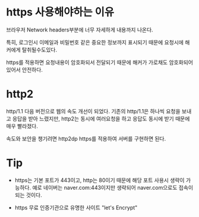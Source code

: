 # https 사용해야하는 이유

브라우저 Network headers부분에 너무 자세하게 내용까지 나온다.

특히, 로그인시 이메일과 비밀번호 같은 중요한 정보까지 표시되기 때문에 요청시에 해커에게 탈취될수도있다.

https를 적용하면 요청내용이 암호화되서 전달되기 때문에 해커가 가로채도 암호화되어 있어서 안전하다.

# http2

http/1.1 다음 버전으로 웹의 속도 개선이 되었다. 기존의 http/1.1은 하나씩 요청을 보내고 응답을 받아 느렸지만, http2는 동시에 여러요청을 하고 응답도 동시에 받기 때문에 매우 빨라졌다.

속도와 보안을 챙기려면 http2dp https를 적용하여 서버를 구현하면 된다.

# Tip

- https는 기본 포트가 443이고, http는 80이기 때문에 해당 포트 사용시 생략이 가능하다. 예로 네이버는 naver.com:443이지만 생략되어 naver.com으로도 접속이 되는 것이다.

- https 무료 인증기관으로 유명한 사이트 "let's Encrypt"
